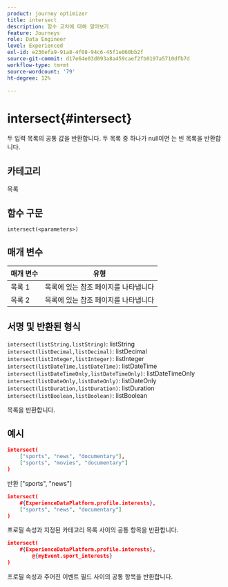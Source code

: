 ```yaml
---
product: journey optimizer
title: intersect
description: 함수 교차에 대해 알아보기
feature: Journeys
role: Data Engineer
level: Experienced
exl-id: e236efa9-91a8-4f08-94c6-45f1e060bb2f
source-git-commit: d17e64e03d093a8a459caef2fb0197a5710dfb7d
workflow-type: tm+mt
source-wordcount: '79'
ht-degree: 12%

---
```


# intersect{#intersect}

두 입력 목록의 공통 값을 반환합니다. 두 목록 중 하나가 null이면 는 빈 목록을 반환합니다.

## 카테고리

목록

## 함수 구문

`intersect(<parameters>)`

## 매개 변수

| 매개 변수 | 유형 |
|-----------|------------------|
| 목록 1 | 목록에 있는 참조 페이지를 나타냅니다 |
| 목록 2 | 목록에 있는 참조 페이지를 나타냅니다 |

## 서명 및 반환된 형식

`intersect(listString,listString)`: listString
`intersect(listDecimal,listDecimal)`: listDecimal
`intersect(listInteger,listInteger)`: listInteger
`intersect(listDateTime,listDateTime)`: listDateTime
`intersect(listDateTimeOnly,listDateTimeOnly)`: listDateTimeOnly
`intersect(listDateOnly,listDateOnly)`: listDateOnly
`intersect(listDuration,listDuration)`: listDuration
`intersect(listBoolean,listBoolean)`: listBoolean

목록을 반환합니다.

## 예시

```json
intersect(
    ["sports", "news", "documentary"],
    ["sports", "movies", "documentary"]
)
```

반환 [&quot;sports&quot;, &quot;news&quot;]

```json
intersect(
    #{ExperienceDataPlatform.profile.interests},
    ["sports", "news", "documentary"]
)
```

프로필 속성과 지정된 카테고리 목록 사이의 공통 항목을 반환합니다.

```json
intersect(
    #{ExperienceDataPlatform.profile.interests},
        @{myEvent.sport_interests}
)
```

프로필 속성과 주어진 이벤트 필드 사이의 공통 항목을 반환합니다.
